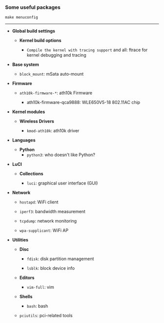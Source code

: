 ### Some useful packages

    make menuconfig 

---


* **Global build settings**

  * **Kernel build options**

    * `Compile the kernel with tracing support` and all: ftrace for kernel debugging and tracing

* **Base system**

  * `block_mount`: mSata auto-mount

* **Firmware**

  * `ath10k-firmware-*`: ath10k Firmware

    * ath10k-firmware-qca9888: WLE650V5-18 802.11AC chip

* **Kernel modules**

  * **Wireless Drivers**

    * `kmod-ath10k`: ath10k driver

* **Languages**
  * **Python**
    * `python3`: who doesn't like Python?

* **LuCI**

  * **Collections**

    * `luci`: graphical user interface (GUI)

* **Network**

  * `hostapd`: WiFi client

  * `iperf3`: bandwidth measurement

  * `tcpdump`: network monitoring

  * `wpa-supplicant`: WiFi AP

* **Utilities**

  * **Disc**

    * `fdisk`: disk partition management

    * `lsblk`: block device info

  * **Editors**

    * `vim-full`: vim

  * **Shells**

    * `bash`: bash

  * `pciutils`: pci-related tools
